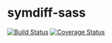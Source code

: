 # symdiff-sass

[![Build Status](http://img.shields.io/travis/symdiff/symdiff-sass.svg)](https://travis-ci.org/symdiff/symdiff-sass) [![Coverage Status](https://coveralls.io/repos/symdiff/symdiff-sass/badge.svg?branch=master)](https://coveralls.io/r/symdiff/symdiff-sass?branch=master)